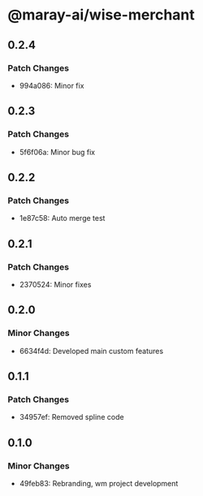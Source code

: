 # @maray-ai/wise-merchant

## 0.2.4

### Patch Changes

- 994a086: Minor fix

## 0.2.3

### Patch Changes

- 5f6f06a: Minor bug fix

## 0.2.2

### Patch Changes

- 1e87c58: Auto merge test

## 0.2.1

### Patch Changes

- 2370524: Minor fixes

## 0.2.0

### Minor Changes

- 6634f4d: Developed main custom features

## 0.1.1

### Patch Changes

- 34957ef: Removed spline code

## 0.1.0

### Minor Changes

- 49feb83: Rebranding, wm project development
